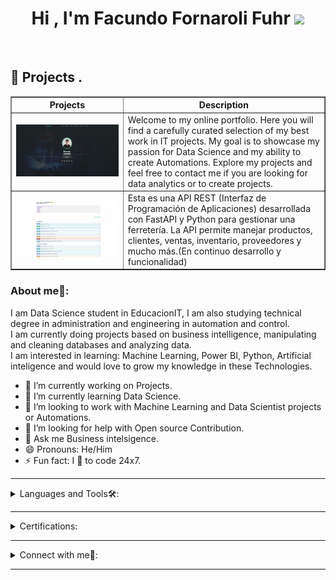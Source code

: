 <h1 align="center"><b>Hi , I'm Facundo Fornaroli Fuhr </b><img src="https://media.giphy.com/media/hvRJCLFzcasrR4ia7z/giphy.gif" width="35"></h1>
</br>
	
  <summary><h2><b>🥇 Projects .</b></h2></summary>
<table border="1">
    <tr>
        <th>Projects</th>
        <th>Description</th>
    </tr>
    <tr>
        <td><a href="https://github.com/FacundoFornaroli/Pagina-Web-Mi-Portfolio" target="_blank"><img src="https://github.com/FacundoFornaroli/FacundoFornaroli/blob/main/%7B15EFFF6A-4A20-438B-A376-59BF5C2E86AF%7D.png" alt="Mi Portfolio web"></a></td>
        <td>Welcome to my online portfolio. Here you will find a carefully curated selection of my best work in IT projects. My goal is to showcase my passion for Data Science and my ability to create Automations. Explore my projects and feel free to contact me if you are looking for data analytics or to create projects.</td>
    </tr>
    <tr>
        <td><a href="https://github.com/FacundoFornaroli/ferre_api" target="_blank"><img src="https://github.com/FacundoFornaroli/Ferre_api/blob/80314be42af5f120d98897780947540ada4600a8/%7BC48AF2D0-C91B-4613-A019-3165382DDB47%7D.png" alt="Ferre_api"></a></td>
        <td>Esta es una API REST (Interfaz de Programación de Aplicaciones) desarrollada con FastAPI y Python para gestionar una ferretería. La API permite manejar productos, clientes, ventas, inventario, proveedores y mucho más.(En continuo desarrollo y funcionalidad)</td>
    </tr>
</table>


 


</div>


### About me🧑:
I am Data Science student in EducacionIT, I am also studying technical degree in administration and engineering in automation and control.<br/>
I am currently doing projects based on business intelligence, manipulating and cleaning databases and analyzing data. <br/>
I am interested in learning: Machine Learning, Power BI, Python, Artificial inteligence and would love to grow my knowledge in these Technologies.<br/>


- 🔭 I’m currently working on Projects.
- 🌱 I’m currently learning Data Science.
- 👯 I’m looking to work with Machine Learning and Data Scientist projects or Automations.
- 🤔 I’m looking for help with Open source Contribution.
- 💬 Ask me Business intelsigence.
- 😄 Pronouns: He/Him
- ⚡ Fun fact: I 💖 to code 24x7.

---

<details>
<summary>
Languages and Tools🛠:
</summary>
  <br/>
<img src="https://img.shields.io/badge/power_bi-F2C811?style=for-the-badge&logo=powerbi&logoColor=black">
<img src="https://img.shields.io/badge/python-3670A0?style=for-the-badge&logo=python&logoColor=ffdd54">
<img src="https://img.shields.io/badge/r-%23276DC3.svg?style=for-the-badge&logo=r&logoColor=white">
<img src="https://img.shields.io/badge/mysql-4479A1.svg?style=for-the-badge&logo=mysql&logoColor=white">
<img src="https://img.shields.io/badge/sqlite-%2307405e.svg?style=for-the-badge&logo=sqlite&logoColor=white">
<img src="https://img.shields.io/badge/Visual%20Studio%20Code-0078d7.svg?style=for-the-badge&logo=visual-studio-code&logoColor=white">
<img src="https://img.shields.io/badge/Microsoft_Excel-217346?style=for-the-badge&logo=microsoft-excel&logoColor=white">
<img src="https://img.shields.io/badge/jupyter-%23FA0F00.svg?style=for-the-badge&logo=jupyter&logoColor=white">
<img src="https://img.shields.io/badge/chatGPT-74aa9c?style=for-the-badge&logo=openai&logoColor=white">
</details>

---

<details>
<summary> Certifications: </summary>
<br/>
<a href="https://github.com/FacundoFornaroli/Pagina-Web-Mi-Portfolio/blob/main/pagina%20web%20completa/Certificados/Certificado2.pdf">Introduccion a Python</a><br>
<a href="https://github.com/FacundoFornaroli/Pagina-Web-Mi-Portfolio/blob/main/pagina%20web%20completa/Certificados/Certificado1.pdf"_blank">Introduccion a Bases de Datos y SQL</a><br>

  
</details>

---

<details>
<summary> Connect with me🤝: </summary>  

<br/>

<a href="https://github.com/FacundoFornaroli">
  <img align="left" alt="Dave's Github" width="22px" src="https://upload.wikimedia.org/wikipedia/commons/thumb/a/ae/Github-desktop-logo-symbol.svg/1024px-Github-desktop-logo-symbol.svg.png" />
</a>

<a href="https://www.instagram.com/facu_forna/">
  <img align="left" alt="Dave's Instagram" width="22px" src="https://upload.wikimedia.org/wikipedia/commons/thumb/a/a5/Instagram_icon.png/600px-Instagram_icon.png" />
</a>


<a href="https://www.linkedin.com/in/facundofornaroli/">
<img align="left" alt="Facundo Linkdein" width="22px" src="https://cdn3.iconfinder.com/data/icons/inficons/512/linkedin.png" />
</a>

<a href="https://mail.google.com/mail/u/1/#inbox">fornarolifuhrfacundo@gmail.com</a>

<br/>

</details>

---

